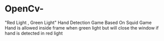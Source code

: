 # OpenCv-
"Red Light , Green Light" Hand Detection Game Based On Squid Game
Hand is allowed inside frame when green light but will close the window if hand is detected in red light
